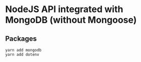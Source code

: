 # NodeJS API integrated with MongoDB (without Mongoose) 


## Packages
```
yarn add mongodb
yarn add dotenv
```